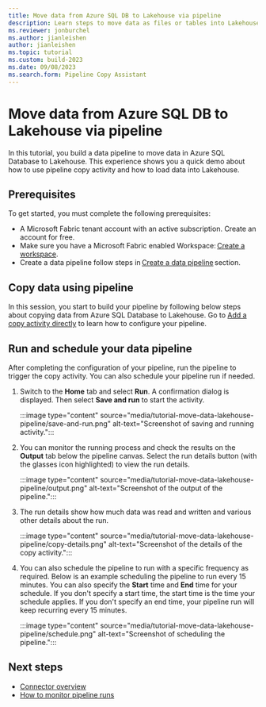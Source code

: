```yaml
---
title: Move data from Azure SQL DB to Lakehouse via pipeline
description: Learn steps to move data as files or tables into Lakehouse via pipeline.
ms.reviewer: jonburchel
ms.author: jianleishen
author: jianleishen
ms.topic: tutorial
ms.custom: build-2023
ms.date: 09/08/2023
ms.search.form: Pipeline Copy Assistant
---
```


# Move data from Azure SQL DB to Lakehouse via pipeline

In this tutorial, you build a data pipeline to move data in Azure SQL Database to Lakehouse. This experience shows you a quick demo about how to use pipeline copy activity and how to load data into Lakehouse.

## Prerequisites

To get started, you must complete the following prerequisites:

- A Microsoft Fabric tenant account with an active subscription. Create an account for free.
- Make sure you have a Microsoft Fabric enabled Workspace: [Create a workspace](../get-started/create-workspaces.md).
- Create a data pipeline follow steps in [Create a data pipeline](tutorial-load-sample-data-to-data-warehouse.md#create-a-data-pipeline) section.

## Copy data using pipeline

In this session, you start to build your pipeline by following below steps about copying data from Azure SQL Database to Lakehouse. Go to [Add a copy activity directly](copy-data-activity.md#add-a-copy-activity-directly) to learn how to configure your pipeline.

## Run and schedule your data pipeline

After completing the configuration of your pipeline, run the pipeline to trigger the copy activity. You can also schedule your pipeline run if needed.

1. Switch to the **Home** tab and select **Run**. A confirmation dialog is displayed. Then select **Save and run** to start the activity.

    :::image type="content" source="media/tutorial-move-data-lakehouse-pipeline/save-and-run.png" alt-text="Screenshot of saving and running activity.":::

1. You can monitor the running process and check the results on the **Output** tab below the pipeline canvas. Select the run details button (with the glasses icon highlighted) to view the run details.

    :::image type="content" source="media/tutorial-move-data-lakehouse-pipeline/output.png" alt-text="Screenshot of the output of the pipeline.":::

1. The run details show how much data was read and written and various other details about the run.

    :::image type="content" source="media/tutorial-move-data-lakehouse-pipeline/copy-details.png" alt-text="Screenshot of the details of the copy activity.":::

1. You can also schedule the pipeline to run with a specific frequency as required. Below is an example scheduling the pipeline to run every 15 minutes. You can also specify the **Start** time and **End** time for your schedule. If you don't specify a start time, the start time is the time your schedule applies. If you don't specify an end time, your pipeline run will keep recurring every 15 minutes.

    :::image type="content" source="media/tutorial-move-data-lakehouse-pipeline/schedule.png" alt-text="Screenshot of scheduling the pipeline.":::

## Next steps

- [Connector overview](connector-overview.md)
- [How to monitor pipeline runs](monitor-pipeline-runs.md)
